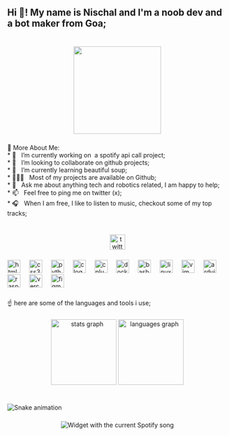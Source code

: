 <br clear="both">

<h2 align="left">Hi 👋! My name is Nischal and I'm a noob dev and a bot maker  from  Goa;</h2>

###

<br clear="both">

<div align="center">
  <img height="200" src="https://media.giphy.com/media/rR2AWZ3ip77r2/giphy.gif"  />
</div>

###

<p align="left">🧐 More About Me:<br>* 🔭   I’m currently working on  a spotify api call project;<br>* 🤝   I’m looking to collaborate on github projects;<br>* 🌱   I’m currently learning beautiful soup;<br>* 👨🏻‍💻   Most of my projects are available on Github;<br>* 💬   Ask me about anything tech and robotics related, I am happy to help;<br>* 📫   Feel free to ping me on twitter (x);<br>* 🎧   When I am free, I like to listen to music, checkout some of my top tracks;</p>

###

<br clear="both">

<div align="center">
  <a href=" https://twitter.com/naik_nischal?t=JkemlGxFGhWXIBM8SMuCnw&s=08" target="_blank">
    <img src="https://img.shields.io/static/v1?message=Twitter&logo=twitter&label=&color=1DA1F2&logoColor=white&labelColor=&style=for-the-badge" height="35" alt="twitter logo"  />
  </a>
</div>

###

<div align="left">
  <img src="https://cdn.jsdelivr.net/gh/devicons/devicon/icons/html5/html5-original.svg" height="30" alt="html5 logo"  />
  <img width="12" />
  <img src="https://cdn.jsdelivr.net/gh/devicons/devicon/icons/css3/css3-original.svg" height="30" alt="css3 logo"  />
  <img width="12" />
  <img src="https://cdn.jsdelivr.net/gh/devicons/devicon/icons/python/python-original.svg" height="30" alt="python logo"  />
  <img width="12" />
  <img src="https://cdn.jsdelivr.net/gh/devicons/devicon/icons/c/c-original.svg" height="30" alt="c logo"  />
  <img width="12" />
  <img src="https://cdn.jsdelivr.net/gh/devicons/devicon/icons/cplusplus/cplusplus-original.svg" height="30" alt="cplusplus logo"  />
  <img width="12" />
  <img src="https://cdn.simpleicons.org/docker/2496ED" height="30" alt="docker logo"  />
  <img width="12" />
  <img src="https://skillicons.dev/icons?i=bash" height="30" alt="bash logo"  />
  <img width="12" />
  <img src="https://skillicons.dev/icons?i=linux" height="30" alt="linux logo"  />
  <img width="12" />
  <img src="https://cdn.jsdelivr.net/gh/devicons/devicon/icons/vim/vim-original.svg" height="30" alt="vim logo"  />
  <img width="12" />
  <img src="https://skillicons.dev/icons?i=arduino" height="30" alt="arduino logo"  />
  <img width="12" />
  <img src="https://skillicons.dev/icons?i=raspberrypi" height="30" alt="raspberrypi logo"  />
  <img width="12" />
  <img src="https://skillicons.dev/icons?i=vercel" height="30" alt="vercel logo"  />
  <img width="12" />
  <img src="https://cdn.jsdelivr.net/gh/devicons/devicon/icons/figma/figma-original.svg" height="30" alt="figma logo"  />
</div>

###

<p align="left">☝️ here are some of the languages and tools i use;</p>

###

<div align="center">
  <img src="https://github-readme-stats.vercel.app/api?username=internettrashh&hide_title=false&hide_rank=false&show_icons=true&include_all_commits=true&count_private=true&disable_animations=false&theme=dracula&locale=en&hide_border=false" height="150" alt="stats graph"  />
  <img src="https://github-readme-stats.vercel.app/api/top-langs?username=internettrashh&locale=en&hide_title=false&layout=compact&card_width=320&langs_count=5&theme=dracula&hide_border=false" height="150" alt="languages graph"  />
</div>

###

<br clear="both">

<img src="https://raw.githubusercontent.com/internettrashh/internettrashh/output/snake.svg" alt="Snake animation" />

###

<div align="center">
  <img src="spotify-readme-sepia-three.vercel.app?theme=dark" alt="Widget with the current Spotify song"  />
</div>

###
